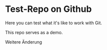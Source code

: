 # Test-Repo on Github
Here you can test what it's like to work with Git.

This repo serves as a demo.

Weitere Änderung
